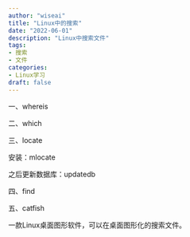 ```yaml
---
author: "wiseai"
title: "Linux中的搜索"
date: "2022-06-01"
description: "Linux中搜索文件"
tags:
- 搜索
- 文件
categories:
- Linux学习
draft: false
---
```


一、whereis

二、which

三、locate

安装：mlocate

之后更新数据库：updatedb

四、find

五、catfish

一款Linux桌面图形软件，可以在桌面图形化的搜索文件。